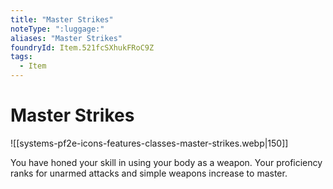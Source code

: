 ```yaml
---
title: "Master Strikes"
noteType: ":luggage:"
aliases: "Master Strikes"
foundryId: Item.521fcSXhukFRoC9Z
tags:
  - Item
---
```


# Master Strikes
![[systems-pf2e-icons-features-classes-master-strikes.webp|150]]

You have honed your skill in using your body as a weapon. Your proficiency ranks for unarmed attacks and simple weapons increase to master.
